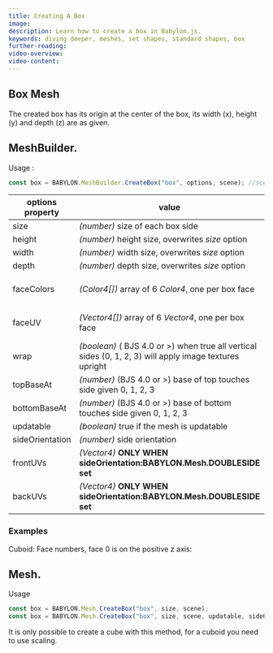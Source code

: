 ```yaml
---
title: Creating A Box
image:
description: Learn how to create a box in Babylon.js.
keywords: diving deeper, meshes, set shapes, standard shapes, box
further-reading:
video-overview:
video-content:
---
```


## Box Mesh

The created box has its origin at the center of the box, its width (x), height (y) and depth (z) are as given.

## MeshBuilder.

Usage :

```javascript
const box = BABYLON.MeshBuilder.CreateBox("box", options, scene); //scene is optional and defaults to the current scene
```

| options property | value                                                                                                   | default value                    |
| ---------------- | ------------------------------------------------------------------------------------------------------- | -------------------------------- |
| size             | _(number)_ size of each box side                                                                        | 1                                |
| height           | _(number)_ height size, overwrites _size_ option                                                        | size                             |
| width            | _(number)_ width size, overwrites _size_ option                                                         | size                             |
| depth            | _(number)_ depth size, overwrites _size_ option                                                         | size                             |
| faceColors       | _(Color4[])_ array of 6 _Color4_, one per box face                                                      | Color4(1, 1, 1, 1) for each side |
| faceUV           | _(Vector4[])_ array of 6 _Vector4_, one per box face                                                    | UVs(0, 0, 1, 1) for each side    |
| wrap             | _(boolean)_ ( BJS 4.0 or >) when true all vertical sides (0, 1, 2, 3) will apply image textures upright | false                            |
| topBaseAt        | _(number)_ (BJS 4.0 or >) base of top touches side given 0, 1, 2, 3                                     | 1                                |
| bottomBaseAt     | _(number)_ (BJS 4.0 or >) base of bottom touches side given 0, 1, 2, 3                                  | 0                                |
| updatable        | _(boolean)_ true if the mesh is updatable                                                               | false                            |
| sideOrientation  | _(number)_ side orientation                                                                             | DEFAULTSIDE                      |
| frontUVs         | _(Vector4)_ **ONLY WHEN sideOrientation:BABYLON.Mesh.DOUBLESIDE set**                                   | Vector4(0,0, 1,1)                |
| backUVs          | _(Vector4)_ **ONLY WHEN sideOrientation:BABYLON.Mesh.DOUBLESIDE set**                                   | Vector4(0,0, 1,1)                |

### Examples

Cuboid: <Playground id="#6XIT28#4" title="Create a Cuboid" description="Simple example of creating a cuboid." image="/img/playgroundsAndNMEs/divingDeeperMeshSetShapes1.jpg"/>
Face numbers, face 0 is on the positive z axis: <Playground id="#6XIT28#5" title="Create a Box With Face Numbers" description="Simple example of creating a box with face numbers." image="/img/playgroundsAndNMEs/divingDeeperMeshSetShapes2.jpg"/>

## Mesh.

Usage

```javascript
const box = BABYLON.Mesh.CreateBox("box", size, scene);
const box = BABYLON.Mesh.CreateBox("box", size, scene, updatable, sideOrientation); //optional parameters after scene
```

It is only possible to create a cube with this method, for a cuboid you need to use scaling.
